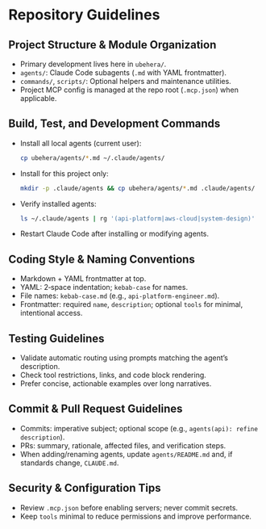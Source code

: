# Repository Guidelines

## Project Structure & Module Organization
- Primary development lives here in `ubehera/`.
- `agents/`: Claude Code subagents (`.md` with YAML frontmatter).
- `commands/`, `scripts/`: Optional helpers and maintenance utilities.
- Project MCP config is managed at the repo root (`.mcp.json`) when applicable.

## Build, Test, and Development Commands
- Install all local agents (current user):
  ```bash
  cp ubehera/agents/*.md ~/.claude/agents/
  ```
- Install for this project only:
  ```bash
  mkdir -p .claude/agents && cp ubehera/agents/*.md .claude/agents/
  ```
- Verify installed agents:
  ```bash
  ls ~/.claude/agents | rg '(api-platform|aws-cloud|system-design)'
  ```
- Restart Claude Code after installing or modifying agents.

## Coding Style & Naming Conventions
- Markdown + YAML frontmatter at top.
- YAML: 2‑space indentation; `kebab-case` for names.
- File names: `kebab-case.md` (e.g., `api-platform-engineer.md`).
- Frontmatter: required `name`, `description`; optional `tools` for minimal, intentional access.

## Testing Guidelines
- Validate automatic routing using prompts matching the agent’s description.
- Check tool restrictions, links, and code block rendering.
- Prefer concise, actionable examples over long narratives.

## Commit & Pull Request Guidelines
- Commits: imperative subject; optional scope (e.g., `agents(api): refine description`).
- PRs: summary, rationale, affected files, and verification steps.
- When adding/renaming agents, update `agents/README.md` and, if standards change, `CLAUDE.md`.

## Security & Configuration Tips
- Review `.mcp.json` before enabling servers; never commit secrets.
- Keep `tools` minimal to reduce permissions and improve performance.

